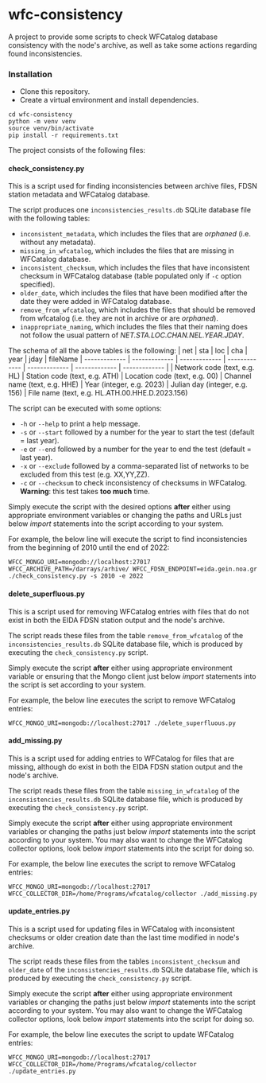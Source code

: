 # wfc-consistency
A project to provide some scripts to check WFCatalog database consistency with the node's archive, as well as take some actions regarding found inconsistencies.

### Installation
 - Clone this repository.
 - Create a virtual environment and install dependencies.

```
cd wfc-consistency
python -m venv venv
source venv/bin/activate
pip install -r requirements.txt
```

The project consists of the following files:

#### check_consistency.py
This is a script used for finding inconsistencies between archive files, FDSN station metadata and WFCatalog database.

The script produces one `inconsistencies_results.db` SQLite database file with the following tables:
 - `inconsistent_metadata`, which includes the files that are *orphaned* (i.e. without any metadata).
 - `missing_in_wfcatalog`, which includes the files that are missing in WFCatalog database.
 - `inconsistent_checksum`, which includes the files that have inconsistent checksum in WFCatalog database (table populated only if `-c` option specified).
 - `older_date`, which includes the files that have been modified after the date they were added in WFCatalog database.
 - `remove_from_wfcatalog`, which includes the files that should be removed from wfcatalog (i.e. they are not in archive or are *orphaned*).
 - `inappropriate_naming`, which includes the files that their naming does not follow the usual pattern of *NET.STA.LOC.CHAN.NEL.YEAR.JDAY*.

The schema of all the above tables is the following:
| net | sta | loc | cha | year | jday | fileName
| ------------- | ------------- | ------------- | ------------- | ------------- | ------------- | ------------- |
| Network code (text, e.g. HL) | Station code (text, e.g. ATH) | Location code (text, e.g. 00) | Channel name (text, e.g. HHE) | Year (integer, e.g. 2023) | Julian day (integer, e.g. 156) | File name (text, e.g. HL.ATH.00.HHE.D.2023.156)

The script can be executed with some options:
 - `-h` or `--help` to print a help message.
 - `-s` or `--start` followed by a number for the year to start the test (default = last year).
 - `-e` or `--end` followed by a number for the year to end the test (default = last year).
 - `-x` or `--exclude` followed by a comma-separated list of networks to be excluded from this test (e.g. XX,YY,ZZ).
 - `-c` or `--checksum` to check inconsistency of checksums in WFCatalog. **Warning**: this test takes **too much** time.

Simply execute the script with the desired options **after** either using appropriate environment variables or changing the paths and URLs just below *import* statements into the script according to your system.

For example, the below line will execute the script to find inconsistencies from the beginning of 2010 until the end of 2022:

```
WFCC_MONGO_URI=mongodb://localhost:27017 WFCC_ARCHIVE_PATH=/darrays/arhive/ WFCC_FDSN_ENDPOINT=eida.gein.noa.gr ./check_consistency.py -s 2010 -e 2022
```

#### delete_superfluous.py
This is a script used for removing WFCatalog entries with files that do not exist in both the EIDA FDSN station output and the node's archive.

The script reads these files from the table `remove_from_wfcatalog` of the `inconsistencies_results.db` SQLite database file, which is produced by executing the `check_consistency.py` script.

Simply execute the script **after** either using appropriate environment variable or ensuring that the Mongo client just below *import* statements into the script is set according to your system.

For example, the below line executes the script to remove WFCatalog entries:

```
WFCC_MONGO_URI=mongodb://localhost:27017 ./delete_superfluous.py
```

#### add_missing.py
This is a script used for adding entries to WFCatalog for files that are missing, although do exist in both the EIDA FDSN station output and the node's archive.

The script reads these files from the table `missing_in_wfcatalog` of the `inconsistencies_results.db` SQLite database file, which is produced by executing the `check_consistency.py` script.

Simply execute the script **after** either using appropriate environment variables or changing the paths just below *import* statements into the script according to your system. You may also want to change the WFCatalog collector options, look below *import* statements into the script for doing so.

For example, the below line executes the script to remove WFCatalog entries:

```
WFCC_MONGO_URI=mongodb://localhost:27017 WFCC_COLLECTOR_DIR=/home/Programs/wfcatalog/collector ./add_missing.py
```

#### update_entries.py
This is a script used for updating files in WFCatalog with inconsistent checksums or older creation date than the last time modified in node's archive.

The script reads these files from the tables `inconsistent_checksum` and `older_date` of the `inconsistencies_results.db` SQLite database file, which is produced by executing the `check_consistency.py` script.

Simply execute the script **after** either using appropriate environment variables or changing the paths just below *import* statements into the script according to your system. You may also want to change the WFCatalog collector options, look below *import* statements into the script for doing so.

For example, the below line executes the script to update WFCatalog entries:

```
WFCC_MONGO_URI=mongodb://localhost:27017 WFCC_COLLECTOR_DIR=/home/Programs/wfcatalog/collector ./update_entries.py
```
